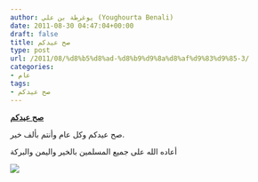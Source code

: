 ```yaml
---
author: يوغرطة بن علي (Youghourta Benali)
date: 2011-08-30 04:47:04+00:00
draft: false
title: صح عيدكم
type: post
url: /2011/08/%d8%b5%d8%ad-%d8%b9%d9%8a%d8%af%d9%83%d9%85-3/
categories:
- عام
tags:
- صح عيدكم
---
```


[**صح عيدكم**](http://www.it-scoop.com/2011/08/%D8%B5%D8%AD-%D8%B9%D9%8A%D8%AF%D9%83%D9%85-3/)


صح عيدكم وكل عام وأنتم بألف خير.

أعاده الله على جميع المسلمين بالخير واليمن والبركة

[![](http://www.it-scoop.com/wp-content/uploads/2011/08/%D8%B9%D9%8A%D8%AF%D9%83%D9%85-%D9%85%D8%A8%D8%A7%D8%B1%D9%83-1024x461.jpg)
](http://www.it-scoop.com/2011/08/%D8%B5%D8%AD-%D8%B9%D9%8A%D8%AF%D9%83%D9%85-3/)
